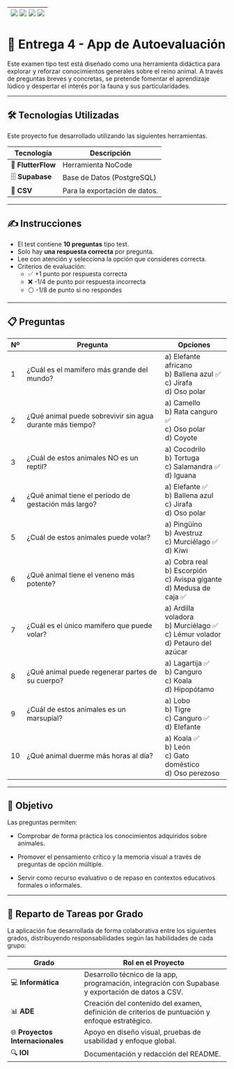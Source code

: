 | [![](https://img.shields.io/badge/-Inicio-FFF?style=flat&logo=Emlakjet&logoColor=black)](/README.md) [![](https://img.shields.io/badge/-Entrega_2-FFF?style=flat&logo=openstreetmap&logoColor=black)](/Entregas/Entrega-2/ModeloDeNegocio.md)  [![](https://img.shields.io/badge/-Entrega_3-FFF?style=flat&logo=openstreetmap&logoColor=black)](/Entregas/Entrega-3/DocumentoAnalisis.md)  [![](https://img.shields.io/badge/-Entrega_4-FFF?style=flat&logo=openstreetmap&logoColor=black)]()|
|:-:|

# 📄 Entrega 4 - App de Autoevaluación

Este examen tipo test está diseñado como una herramienta didáctica para explorar y reforzar conocimientos generales sobre el reino animal. A través de preguntas breves y concretas, se pretende fomentar el aprendizaje lúdico y despertar el interés por la fauna y sus particularidades.

---

## 🛠️ Tecnologías Utilizadas

Este proyecto fue desarrollado utilizando las siguientes herramientas.

| Tecnología     | Descripción |
|----------------|-------------|
| 🚀 **FlutterFlow** | Herramienta NoCode |
| 🗄️ **Supabase**     | Base de Datos (PostgreSQL)  |
| 📄 **CSV**           | Para la exportación de datos.|

---

## ✍️ Instrucciones

- El test contiene **10 preguntas** tipo test.
- Solo hay **una respuesta correcta** por pregunta.
- Lee con atención y selecciona la opción que consideres correcta.
- Criterios de evaluación:
  - ✅ +1 punto por respuesta correcta  
  - ❌ -1/4 de punto por respuesta incorrecta  
  - ⚪ -1/8 de punto si no respondes 

---

## 📋 Preguntas 

| Nº | Pregunta | Opciones |
|----|----------|----------|
| 1 | ¿Cuál es el mamífero más grande del mundo? | a) Elefante africano <br> b) Ballena azul ✅ <br> c) Jirafa <br> d) Oso polar |
| 2 | ¿Qué animal puede sobrevivir sin agua durante más tiempo? | a) Camello <br> b) Rata canguro ✅ <br> c) Oso polar <br> d) Coyote |
| 3 | ¿Cuál de estos animales NO es un reptil? | a) Cocodrilo <br> b) Tortuga <br> c) Salamandra ✅ <br> d) Iguana |
| 4 | ¿Qué animal tiene el período de gestación más largo? | a) Elefante ✅ <br> b) Ballena azul <br> c) Jirafa <br> d) Oso polar |
| 5 | ¿Cuál de estos animales puede volar? | a) Pingüino <br> b) Avestruz <br> c) Murciélago ✅ <br> d) Kiwi |
| 6 | ¿Qué animal tiene el veneno más potente? | a) Cobra real <br> b) Escorpión <br> c) Avispa gigante <br> d) Medusa de caja ✅ |
| 7 | ¿Cuál es el único mamífero que puede volar? | a) Ardilla voladora <br> b) Murciélago ✅ <br> c) Lémur volador <br> d) Petauro del azúcar |
| 8 | ¿Qué animal puede regenerar partes de su cuerpo? | a) Lagartija ✅ <br> b) Canguro <br> c) Koala <br> d) Hipopótamo |
| 9 | ¿Cuál de estos animales es un marsupial? | a) Lobo <br> b) Tigre <br> c) Canguro ✅ <br> d) Elefante |
| 10 | ¿Qué animal duerme más horas al día? | a) Koala ✅ <br> b) León <br> c) Gato doméstico <br> d) Oso perezoso 

---

## 🎯 Objetivo 


Las preguntas permiten:

- Comprobar de forma práctica los conocimientos adquiridos sobre animales.

- Promover el pensamiento crítico y la memoria visual a través de preguntas de opción múltiple.

- Servir como recurso evaluativo o de repaso en contextos educativos formales o informales.


---


## 👥 Reparto de Tareas por Grado

La aplicación fue desarrollada de forma colaborativa entre los siguientes grados, distribuyendo responsabilidades según las habilidades de cada grupo:

| Grado                      | Rol en el Proyecto |
|----------------------------|---------------------|
| 💻 **Informática**          | Desarrollo técnico de la app, programación, integración con Supabase y exportación de datos a CSV. |
| 📊 **ADE**                  | Creación del contenido del examen, definición de criterios de puntuación y enfoque estratégico. |
| 🌐 **Proyectos Internacionales** | Apoyo en diseño visual, pruebas de usabilidad y enfoque global. |
| 🔍 **IOI**                  | Documentación y redacción del README. |

 
